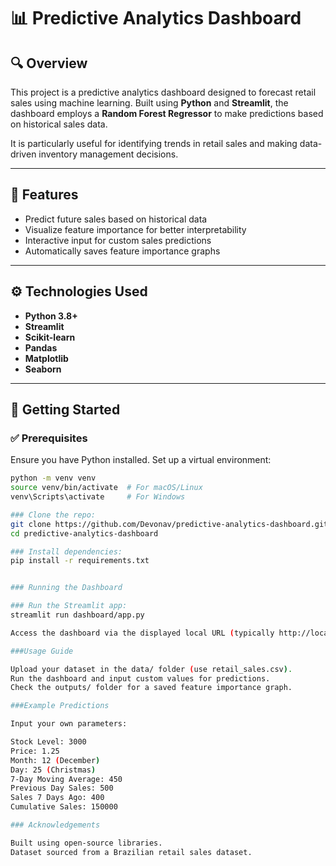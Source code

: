 # 📊 Predictive Analytics Dashboard

## 🔍 Overview
This project is a predictive analytics dashboard designed to forecast retail sales using machine learning. Built using **Python** and **Streamlit**, the dashboard employs a **Random Forest Regressor** to make predictions based on historical sales data.

It is particularly useful for identifying trends in retail sales and making data-driven inventory management decisions.

---

## 🎯 Features
- Predict future sales based on historical data
- Visualize feature importance for better interpretability
- Interactive input for custom sales predictions
- Automatically saves feature importance graphs

---

## ⚙️ Technologies Used
- **Python 3.8+**
- **Streamlit**
- **Scikit-learn**
- **Pandas**
- **Matplotlib**
- **Seaborn**

---

## 🚀 Getting Started

### ✅ Prerequisites
Ensure you have Python installed. Set up a virtual environment:

```bash
python -m venv venv
source venv/bin/activate  # For macOS/Linux
venv\Scripts\activate     # For Windows

### Clone the repo:
git clone https://github.com/Devonav/predictive-analytics-dashboard.git
cd predictive-analytics-dashboard

### Install dependencies:
pip install -r requirements.txt


### Running the Dashboard

### Run the Streamlit app:
streamlit run dashboard/app.py

Access the dashboard via the displayed local URL (typically http://localhost:8501/)

###Usage Guide

Upload your dataset in the data/ folder (use retail_sales.csv).
Run the dashboard and input custom values for predictions.
Check the outputs/ folder for a saved feature importance graph.

###Example Predictions

Input your own parameters:

Stock Level: 3000
Price: 1.25
Month: 12 (December)
Day: 25 (Christmas)
7-Day Moving Average: 450
Previous Day Sales: 500
Sales 7 Days Ago: 400
Cumulative Sales: 150000

### Acknowledgements

Built using open-source libraries.
Dataset sourced from a Brazilian retail sales dataset.